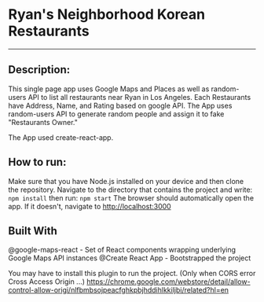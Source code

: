 # Ryan's Neighborhood Korean Restaurants
------------------------

## Description:
This single page app uses Google Maps and Places as well as random-users API to list all restaurants near Ryan in Los Angeles.
Each Restaurants have Address, Name, and Rating based on google API.
The App uses random-users API to generate random people and assign it to fake "Restaurants Owner."

The App used create-react-app.

## How to run:
Make sure that you have Node.js installed on your device and then clone the repository.
Navigate to the directory that contains the project and write:
`npm install`
then run:
`npm start`
The browser should automatically open the app.  If it doesn't, navigate to [http://localhost:3000](http://localhost:3000)

## Built With
@google-maps-react - Set of React components wrapping underlying Google Maps API instances
@Create React App - Bootstrapped the project



You may have to install this plugin to run the project. (Only when CORS error Cross Access Origin ...)
https://chrome.google.com/webstore/detail/allow-control-allow-origi/nlfbmbsojpeacfghkpbjhddihlkkiljbi/related?hl=en
